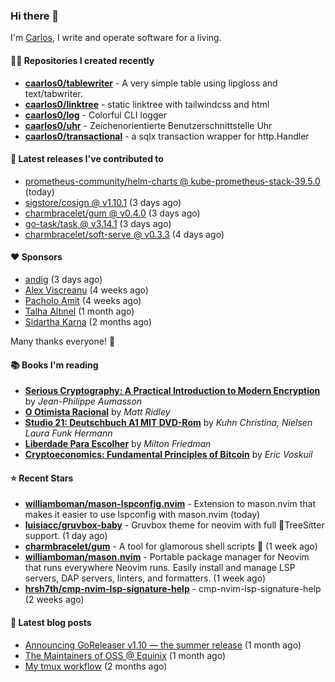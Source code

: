 ### Hi there 👋

I'm [Carlos](https://caarlos0.dev), I write and operate software for a living.

#### 👨‍💻 Repositories I created recently
- **[caarlos0/tablewriter](https://github.com/caarlos0/tablewriter)** - A very simple table using lipgloss and text/tabwriter.
- **[caarlos0/linktree](https://github.com/caarlos0/linktree)** - static linktree with tailwindcss and html
- **[caarlos0/log](https://github.com/caarlos0/log)** - Colorful CLI logger
- **[caarlos0/uhr](https://github.com/caarlos0/uhr)** - Zeichenorientierte Benutzerschnittstelle Uhr
- **[caarlos0/transactional](https://github.com/caarlos0/transactional)** - a sqlx transaction wrapper for http.Handler

#### 🚀 Latest releases I've contributed to


- [prometheus-community/helm-charts @ kube-prometheus-stack-39.5.0](https://github.com/prometheus-community/helm-charts/releases/tag/kube-prometheus-stack-39.5.0) (today)
- [sigstore/cosign @ v1.10.1](https://github.com/sigstore/cosign/releases/tag/v1.10.1) (3 days ago)
- [charmbracelet/gum @ v0.4.0](https://github.com/charmbracelet/gum/releases/tag/v0.4.0) (3 days ago)
- [go-task/task @ v3.14.1](https://github.com/go-task/task/releases/tag/v3.14.1) (3 days ago)
- [charmbracelet/soft-serve @ v0.3.3](https://github.com/charmbracelet/soft-serve/releases/tag/v0.3.3) (4 days ago)

#### ❤️ Sponsors
- [andig](https://github.com/andig) (3 days ago)
- [Alex Viscreanu](https://github.com/aexvir) (4 weeks ago)
- [Pacholo Amit](https://github.com/pacholoamit) (4 weeks ago)
- [Talha Altınel](https://github.com/MrWormHole) (1 month ago)
- [Sidartha Karna](https://github.com/sidarthakarna) (2 months ago)

Many thanks everyone! 🙏

#### 📚 Books I'm reading
- **[Serious Cryptography: A Practical Introduction to Modern Encryption](https://www.goodreads.com/book/show/36265193-serious-cryptography)** by _Jean-Philippe Aumasson_
- **[O Otimista Racional](https://www.goodreads.com/book/show/32706964-o-otimista-racional)** by _Matt Ridley_
- **[Studio 21: Deutschbuch A1 MIT DVD-Rom](https://www.goodreads.com/book/show/25495148-studio-21)** by _Kuhn Christina, Nielsen Laura Funk Hermann_
- **[Liberdade Para Escolher](https://www.goodreads.com/book/show/17238591-liberdade-para-escolher)** by _Milton Friedman_
- **[Cryptoeconomics: Fundamental Principles of Bitcoin](https://www.goodreads.com/book/show/56919322-cryptoeconomics)** by _Eric Voskuil_

#### ⭐ Recent Stars


- **[williamboman/mason-lspconfig.nvim](https://github.com/williamboman/mason-lspconfig.nvim)** - Extension to mason.nvim that makes it easier to use lspconfig with mason.nvim (today)
- **[luisiacc/gruvbox-baby](https://github.com/luisiacc/gruvbox-baby)** - Gruvbox theme for neovim with full 🎄TreeSitter support.  (1 day ago)
- **[charmbracelet/gum](https://github.com/charmbracelet/gum)** - A tool for glamorous shell scripts 🎀 (1 week ago)
- **[williamboman/mason.nvim](https://github.com/williamboman/mason.nvim)** - Portable package manager for Neovim that runs everywhere Neovim runs. Easily install and manage LSP servers, DAP servers, linters, and formatters. (1 week ago)
- **[hrsh7th/cmp-nvim-lsp-signature-help](https://github.com/hrsh7th/cmp-nvim-lsp-signature-help)** - cmp-nvim-lsp-signature-help (2 weeks ago)

#### 📄 Latest blog posts
- [Announcing GoReleaser v1.10 — the summer release](https://carlosbecker.com/posts/goreleaser-v1.10/) (1 month ago)
- [The Maintainers of OSS @ Equinix](https://carlosbecker.com/posts/equinix-maintainers-oss/) (1 month ago)
- [My tmux workflow](https://carlosbecker.com/posts/tmux-sessionizer/) (2 months ago)
